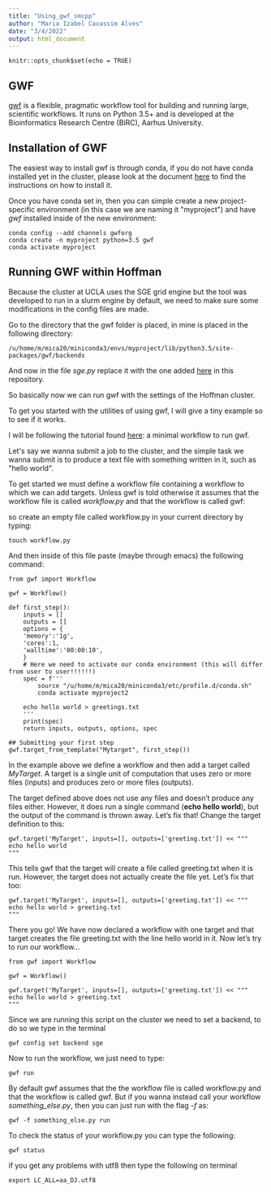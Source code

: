 ```yaml
---
title: "Using_gwf_smcpp"
author: "Maria Izabel Cavassim Alves"
date: "3/4/2022"
output: html_document
---
```


```{r setup, include=FALSE}
knitr::opts_chunk$set(echo = TRUE)
```

## GWF

[gwf](https://gwf.app/) is a flexible, pragmatic workflow tool for building and running large, scientific workflows. It runs on Python 3.5+ and is developed at the Bioinformatics Research Centre (BiRC), Aarhus University.

## Installation of GWF
The easiest way to install gwf is through conda, if you do not have conda installed yet in the cluster, please look at the document [here](https://docs.conda.io/projects/conda/en/latest/user-guide/install/index.html) to find the instructions on how to install it. 

Once you have conda set in, then you can simple create a new project-specific environment (in this case we are naming it "myproject") and have *gwf* installed inside of the new environment:

```{bash}
conda config --add channels gwforg
conda create -n myproject python=3.5 gwf
conda activate myproject
```

## Running GWF within Hoffman 
Because the cluster at UCLA uses the SGE grid engine but the tool was developed to run in a slurm engine by default, we need to make sure some modifications in the config files are made.

Go to the directory that the gwf folder is placed, in mine is placed in the following directory:

```{bash}
/u/home/m/mica20/miniconda3/envs/myproject/lib/python3.5/site-packages/gwf/backends
```

And now in the file *sge.py* replace it with the one added [here](https://github.com/izabelcavassim/gwf_UCLA_cluster/blob/master/sge.py) in this repository.

So basically now we can run gwf with the settings of the Hoffman cluster. 

To get you started with the utilities of using gwf, I will give a tiny example so to see if it works.

I will be following the tutorial found [here](https://gwf.app/guide/tutorial/#a-minimal-workflow): a minimal workflow to run gwf.

Let's say we wanna submit a job to the cluster, and the simple task we wanna submit is to produce a text file with 
something written in it, such as "hello world".

To get started we must define a workflow file containing a workflow to which we can add targets. Unless gwf is told otherwise it assumes that the workflow file is called *workflow.py* and that the workflow is called gwf:

so create an empty file called workflow.py in your current directory by typing:

```{bash}
touch workflow.py
```

And then inside of this file paste (maybe through emacs) the following command:

```{python}
from gwf import Workflow

gwf = Workflow()

def first_step():
	inputs = []
	outputs = []
	options = {
	'memory':'1g',
	'cores':1,
	'walltime':'00:00:10',
	}
	# Here we need to activate our conda environment (this will differ from user to user!!!!!!)
	spec = f'''
        source "/u/home/m/mica20/miniconda3/etc/profile.d/conda.sh"
        conda activate myproject2

	echo hello world > greetings.txt
	'''
	print(spec)
	return inputs, outputs, options, spec

## Submitting your first step
gwf.target_from_template("Mytarget", first_step())
```

In the example above we define a workflow and then add a target called *MyTarget*. A target is a single unit of computation that uses zero or more files (inputs) and produces zero or more files (outputs).

The target defined above does not use any files and doesn’t produce any files either. However, it does run a single command (**echo hello world**), but the output of the command is thrown away. Let’s fix that! Change the target definition to this:

```{python}
gwf.target('MyTarget', inputs=[], outputs=['greeting.txt']) << """
echo hello world
"""
```

This tells gwf that the target will create a file called greeting.txt when it is run. However, the target does not actually create the file yet. Let’s fix that too:

```{python}
gwf.target('MyTarget', inputs=[], outputs=['greeting.txt']) << """
echo hello world > greeting.txt
"""
```
There you go! We have now declared a workflow with one target and that target creates the file greeting.txt with the line hello world in it. Now let’s try to run our workflow…

```{python}
from gwf import Workflow

gwf = Workflow()

gwf.target('MyTarget', inputs=[], outputs=['greeting.txt']) << """
echo hello world > greeting.txt
"""
```

Since we are running this script on the cluster we need to set a backend, to do so we type in the terminal

```{bash}
gwf config set backend sge
```

Now to run the workflow, we just need to type:

```{bash}
gwf run
```
By default gwf assumes that the the workflow file is called workflow.py and that the workflow is called gwf.
But if you wanna instead call your workflow *something_else.py*, then you can just run with the flag *-f* as:

```{bash}
gwf -f something_else.py run
```

To check the status of your workflow.py you can type the following:

```{bash}
gwf status
```



if you get any problems with utf8 then type the following on terminal
```{bash}
export LC_ALL=aa_DJ.utf8
```